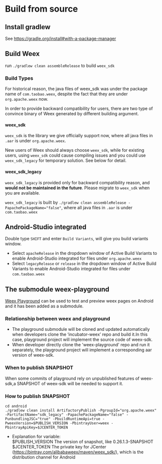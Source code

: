 # Build from source
## Install gradlew   
  See https://gradle.org/install#with-a-package-manager
## Build Weex   
run `./gradlew clean assembleRelease` to build `weex_sdk`

### Build Types
For historical reason, the java files of weex_sdk was under the package name of `com.taobao.weex`, despite the fact that they are under `org.apache.weex` now.

In order to provide backward compatibility for users, there are two type of convince binary of Weex generated by different building argument.

#### weex_sdk
`weex_sdk` is the library we give officially support now, where all java files in `.aar` is under `org.apache.weex`.

New users of Weex should always choose `weex_sdk`, while for existing users, using `weex_sdk` could cause compiling issues and you could use `weex_sdk_legacy` for temporary solution. See below for detail.

#### weex_sdk_legacy
`weex_sdk_legacy`  is provided only for backward compatibility reason, and **would not be maintained in the future**. Please migrate to `weex_sdk` when you are available.

`weex_sdk_legacy` is built by `./gradlew clean assembleRelease -PapachePackageName="false"`, where all java files in `.aar` is under `com.taobao.weex`

## Android-Studio integrated
Double type `SHIFT` and enter `Build Variants`, will give you build variants window.
* Select `apacheRelease` in the dropdown window of Active Build Variants to enable Android-Studio integrated for files under `org.apache.weex`
* Select `legacyRelease` or `release` in the dropdown window of Active Build Variants to enable Android-Studio integrated for files under `com.taobao.weex`

## The submodule weex-playground
[Weex Playground](https://github.com/apache/incubator-weex-playground) can be used to test and preview weex pages on Android and it has been added as a submodule.
### Relationship between weex and playground
* The playground submodule will be cloned and updated automatically when developers clone the ‘incubator-weex’ repo and build it.In this case, playground project will implement the source code of weex-sdk.
* When developer directly clone the 'weex-playground' repo and run it separately, the playground project will implement a corresponding aar version of weex-sdk.
### When to publish SNAPSHOT
When some commits of  playground rely on unpublished features of weex-sdk,a SNAPSHOT of weex-sdk will be needed to support it.
### How to publish SNAPSHOT

```
cd android
./gradlew clean install ArtifactoryPublish -PgroupId="org.apache.weex" -PartifactName="sdk_legacy" -PapachePackageName="false" -PunbundlingJSC="true" -PbuildRuntimeApi=true -PweexVersion=$PUBLISH_VERSION -PbintrayUser=weex -PbintrayApiKey=$JCENTER_TOKEN 
```

* Explanation for variable:  
$PUBLISH_VERSION The version of snapshot, like 0.26.1.3-SNAPSHOT  
$JCENTER_TOKEN The private key for JCenter (https://bintray.com/alibabaweex/maven/weex_sdk/), which is the distribution channel for Android